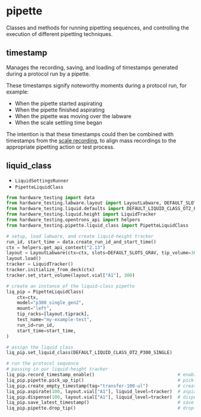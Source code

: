 # pipette

Classes and methods for running pipetting sequences, and controlling the execution of different pipetting techniques.

## timestamp

Manages the recording, saving, and loading of timestamps generated during a protocol run by a pipette.

These timestamps signify noteworthy moments during a protocol run, for example:

- When the pipette started aspirating
- When the pipette finished aspirating
- When the pipette was moving over the labware
- When the scale settling time began

The intention is that these timestamps could then be combined with timestamps from the [scale recording](../measure/README.md), to align mass recordings to the appropriate pipetting action or test process.

## liquid_class

- `LiquidSettingsRunner`
- `PipetteLiquidClass`

```python
from hardware_testing import data
from hardware_testing.labware.layout import LayoutLabware, DEFAULT_SLOTS_GRAV
from hardware_testing.liquid.defaults import DEFAULT_LIQUID_CLASS_OT2_P300_SINGLE
from hardware_testing.liquid.height import LiquidTracker
from hardware_testing.opentrons_api import helpers
from hardware_testing.pipette.liquid_class import PipetteLiquidClass

# setup, load labware, and create liquid-height tracker
run_id, start_time = data.create_run_id_and_start_time()
ctx = helpers.get_api_context("2.13")
layout = LayoutLabware(ctx=ctx, slots=DEFAULT_SLOTS_GRAV, tip_volume=300)
layout.load()
tracker = LiquidTracker()
tracker.initialize_from_deck(ctx)
tracker.set_start_volume(layout.vial["A1"], 300)

# create an instance of the liquid-class pipette
liq_pip = PipetteLiquidClass(
    ctx=ctx,
    model="p300_single_gen2",
    mount="left",
    tip_racks=[layout.tiprack],
    test_name="my-example-test",
    run_id=run_id,
    start_time=start_time,
)

# assign the liquid class
liq_pip.set_liquid_class(DEFAULT_LIQUID_CLASS_OT2_P300_SINGLE)

# run the protocol sequence
# passing in our liquid-height tracker
liq_pip.record_timestamp_enable()                               # enable timestamps
liq_pip.pipette.pick_up_tip()                                   # pick-up-tip
liq_pip.create_empty_timestamp(tag="transfer-100-ul")           # create new timestamp
liq_pip.aspirate(100, layout.vial["A1"], liquid_level=tracker)  # aspirate
liq_pip.dispense(100, layout.vial["A1"], liquid_level=tracker)  # dispense
liq_pip.save_latest_timestamp()                                 # save timestamp to disk
liq_pip.pipette.drop_tip()                                      # drop-tip
```
